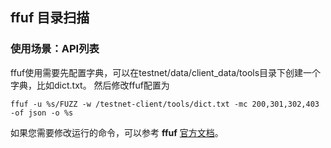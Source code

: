 ## ffuf 目录扫描
### 使用场景：API列表

ffuf使用需要先配置字典，可以在testnet/data/client_data/tools目录下创建一个字典，比如dict.txt。
然后修改ffuf配置为
```
ffuf -u %s/FUZZ -w /testnet-client/tools/dict.txt -mc 200,301,302,403 -of json -o %s
```

如果您需要修改运行的命令，可以参考 **ffuf** [官方文档](https://github.com/ffuf/ffuf)。
